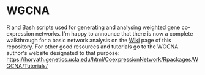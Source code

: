 # WGCNA
R and Bash scripts used for generating and analysing weighted gene co-expression networks. I'm happy to announce that there is now a complete walkthrough for a basic network analysis on the [Wiki](https://github.com/Persilian/WGCNA/wiki) page of this repository. For other good resources and tutorials go to the WGCNA author's website designated to that purpose: https://horvath.genetics.ucla.edu/html/CoexpressionNetwork/Rpackages/WGCNA/Tutorials/
